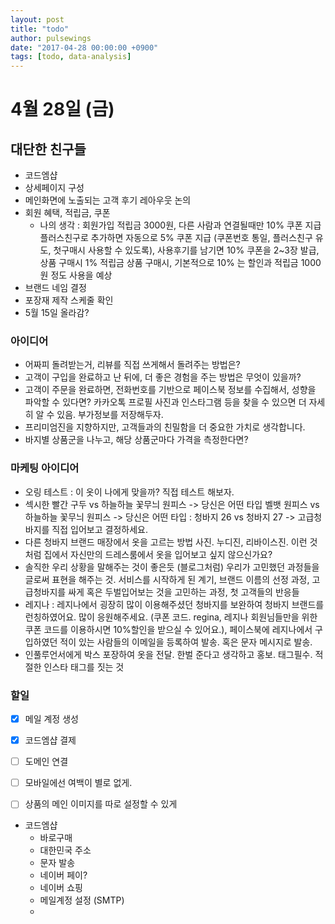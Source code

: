 ```yaml
---
layout: post
title: "todo"
author: pulsewings
date: "2017-04-28 00:00:00 +0900"
tags: [todo, data-analysis]
---
```



# 4월 28일 (금)

## 대단한 친구들
- 코드엠샵
- 상세페이지 구성
- 메인화면에 노출되는 고객 후기 레아우웃 논의
- 회원 혜택, 적립금, 쿠폰
  - 나의 생각 : 회원가입 적립금 3000원, 다른 사람과 연결될때만 10% 쿠폰 지급
    플러스친구로 추가하면 자동으로 5% 쿠폰 지급 (쿠폰번호 통일, 플러스친구 유도, 첫구매시 사용할 수 있도록),
    사용후기를 남기면 10% 쿠폰을 2~3장 발급, 상품 구매시 1% 적립금
    상품 구매시, 기본적으로 10% 는 할인과 적립금 1000원 정도 사용을 예상
- 브랜드 네임 결정
- 포장재 제작 스케줄 확인
- 5월 15일 올라감?

### 아이디어
- 어짜피 돌려받는거, 리뷰를 직접 쓰게해서 돌려주는 방법은?
- 고객이 구입을 완료하고 난 뒤에, 더 좋은 경험을 주는 방법은 무엇이 있을까?
- 고객이 주문을 완료하면, 전화번호를 기반으로 페이스북 정보를 수집해서, 성향을 파악할 수 있다면? 카카오톡 프로필 사진과 인스타그램 등을 찾을 수 있으면 더 자세히 알 수 있음. 부가정보를 저장해두자.
- 프리미엄진을 지향하지만, 고객들과의 친밀함을 더 중요한 가치로 생각합니다.  
- 바지별 상품군을 나누고, 해당 상품군마다 가격을 측정한다면?

### 마케팅 아이디어
- 오링 테스트 : 이 옷이 나에게 맞을까? 직접 테스트 해보자.
- 섹시한 빨간 구두 vs 하늘하늘 꽃무늬 원피스 -> 당신은 어떤 타입
  벨뱃 원피스 vs 하늘하늘 꽃무늬 원피스 -> 당신은 어떤 타입
  : 청바지 26 vs 청바지 27 -> 고급청바지를 직접 입어보고 결정하세요.
- 다른 청바지 브랜드 매장에서 옷을 고르는 방법 사진. 누디진, 리바이스진.
  이런 것처럼 집에서 자신만의 드레스룸에서 옷을 입어보고 싶지 않으신가요?
- 솔직한 우리 상황을 말해주는 것이 좋은듯 (블로그처럼)
  우리가 고민했던 과정들을 글로써 표현을 해주는 것. 서비스를 시작하게 된 계기, 브랜드 이름의 선정 과정, 고급청바지를 싸게 혹은 두벌입어보는 것을 고민하는 과정, 첫 고객들의 반응들
- 레지나 : 레지나에서 굉장히 많이 이용해주셨던 청바지를 보완하여 청바지 브랜드를 런칭하였어요. 많이 응원해주세요. (쿠폰 코드. regina, 레지나 회원님들만을 위한 쿠폰 코드를 이용하시면 10%할인을 받으실 수 있어요.), 페이스북에 레지나에서 구입하였던 적이 있는 사람들의 이메일을 등록하여 발송. 혹은 문자 메시지로 발송.
- 인풀루언서에게 박스 포장하여 옷을 전달. 한벌 준다고 생각하고 홍보. 태그필수. 적절한 인스타 태그를 짓는 것




### 할일
- [x] 메일 계정 생성
- [x] 코드엠샵 결제
- [ ] 도메인 연결

- [ ] 모바일에선 여백이 별로 없게.
- [ ] 상품의 메인 이미지를 따로 설정할 수 있게

- 코드엠샵
  - 바로구매
  - 대한민국 주소
  - 문자 발송
  - 네이버 페이?
  - 네이버 쇼핑
  - 메일계정 설정 (SMTP)
  -
